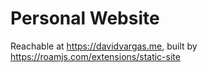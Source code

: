 # Personal Website

Reachable at https://davidvargas.me, built by https://roamjs.com/extensions/static-site
